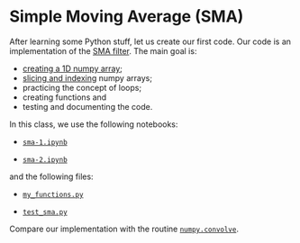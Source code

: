 # Simple Moving Average (SMA)

After learning some Python stuff, let us create our first code. Our code is an
implementation of the [SMA filter](https://en.wikipedia.org/wiki/Moving_average#Simple_moving_average).
The main goal is:

* [creating a 1D numpy array](http://docs.scipy.org/doc/numpy/reference/routines.array-creation.html);
* [slicing and indexing](https://docs.scipy.org/doc/numpy-1.12.0/reference/arrays.indexing.html) numpy arrays;
* practicing the concept of loops;
* creating functions and
* testing and documenting the code.

In this class, we use the following notebooks:

* [`sma-1.ipynb`](https://nbviewer.jupyter.org/github/birocoles/Disciplina-metodos-computacionais/blob/master/Content/first_steps_Python/SMA/sma-1.ipynb)

* [`sma-2.ipynb`](https://nbviewer.jupyter.org/github/birocoles/Disciplina-metodos-computacionais/blob/master/Content/first_steps_Python/SMA/sma-2.ipynb)

and the following files:

* [`my_functions.py`](https://github.com/birocoles/Disciplina-metodos-computacionais/blob/2017-2/Content/first_steps_Python/SMA/my_functions.py)

* [`test_sma.py`](https://github.com/birocoles/Disciplina-metodos-computacionais/blob/2017-2/Content/first_steps_Python/SMA/test_sma.py)

Compare our implementation with the routine [`numpy.convolve`](https://docs.scipy.org/doc/numpy-1.12.0/reference/generated/numpy.convolve.html).
